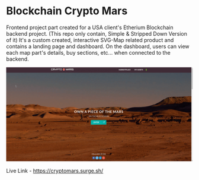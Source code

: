 # Blockchain Crypto Mars

Frontend project part created for a USA client's Etherium Blockchain backend project. (This repo only contain, Simple & Stripped Down Version of it) It's a custom created, interactive SVG-Map related product and contains a landing page and dashboard. On the dashboard, users can view each map part's details, buy sections, etc... when connected to the backend.

<img src='./resources/readmeBanner.gif' alt='Blockchain Crypto'/>

Live Link - <a href='https://cryptomars.surge.sh/' target='_blank'>https://cryptomars.surge.sh/</a>
